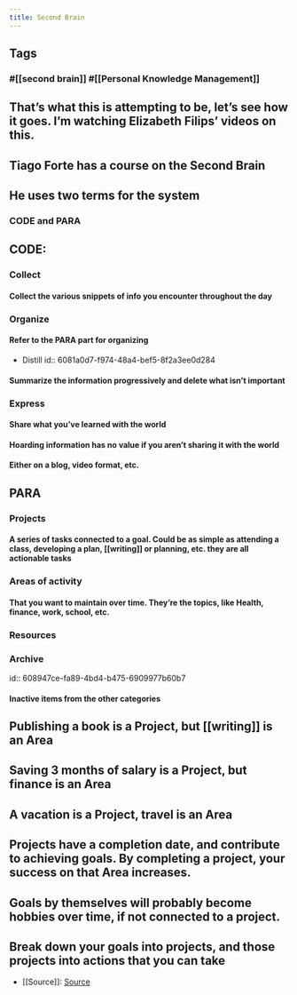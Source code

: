 ```yaml
---
title: Second Brain
---
```


## Tags
### #[[second brain]] #[[Personal Knowledge Management]]
## That’s what this is attempting to be, let’s see how it goes. I’m watching Elizabeth Filips’ videos on this.
## Tiago Forte has a course on the Second Brain
## He uses two terms for the system
### CODE and PARA
## CODE:
### Collect
#### Collect the various snippets of info you encounter throughout the day
### Organize
#### Refer to the PARA part for organizing
- Distill
  id:: 6081a0d7-f974-48a4-bef5-8f2a3ee0d284
#### Summarize the information progressively and delete what isn’t important
### Express
#### Share what you’ve learned with the world
#### Hoarding information has no value if you aren’t sharing it with the world
#### Either on a blog, video format, etc.
## PARA
### Projects
#### A series of tasks connected to a goal. Could be as simple as attending a class, developing a plan, [[writing]] or planning, etc. they are all actionable tasks
### Areas of activity
#### That you want to maintain over time. They’re the topics, like Health, finance, work, school, etc.
### Resources
### Archive
id:: 608947ce-fa89-4bd4-b475-6909977b60b7
#### Inactive items from the other categories
## Publishing a book is a Project, but [[writing]] is an Area
## Saving 3 months of salary is a Project, but finance is an Area
## A vacation is a Project, travel is an Area
## Projects have a completion date, and contribute to achieving goals. By completing a project, your success on that Area increases.
## Goals by themselves will probably become hobbies over time, if not connected to a project.
## Break down your goals into projects, and those projects into actions that you can take
- [[Source]]: [Source](https://youtu.be/96pSnIo4nDg)
